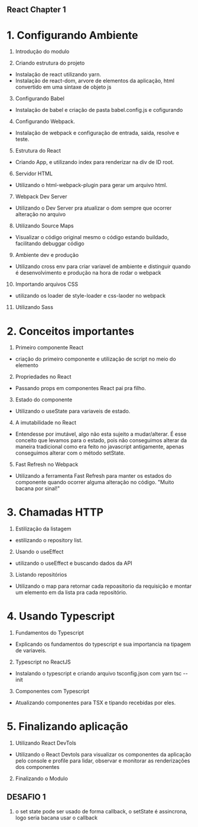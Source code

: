 ## React Chapter 1 

# 1. Configurando Ambiente

1. Introdução do modulo

2. Criando estrutura do projeto
- Instalação de react utilizando yarn.
- Instalação de react-dom, arvore de elementos da aplicação, html convertido em uma sintaxe de objeto js

3. Configurando Babel
- Instalação de babel e criação de pasta babel.config.js e cofigurando

4. Configurando Webpack.
- Instalação de webpack e configuração de entrada, saida, resolve e teste.

5. Estrutura do React
- Criando App, e utilizando index para renderizar na div de ID root.

6. Servidor HTML
- Utilizando o html-webpack-plugin para gerar um arquivo html.

7. Webpack Dev Server
- Utilizando o Dev Server pra atualizar o dom sempre que ocorrer alteração no arquivo

8. Utilizando Source Maps
- Visualizar o código original mesmo o código estando buildado, facilitando debuggar código

9. Ambiente dev e produção
- Utilizando cross env para criar variavel de ambiente e distinguir quando é desenvolvimento e produção na hora de rodar o webpack

10. Importando arquivos CSS
- utilizando os loader de style-loader e css-laoder no webpack

11. Utilizando Sass

# 2. Conceitos importantes

1. Primeiro componente React
- criação do primeiro componente e utilização de script no meio do elemento

2. Propriedades no React
- Passando props em componentes React pai pra filho.

3. Estado do componente
- Utilizando o useState para variaveis de estado.

4. A imutabilidade no React
- Entendesse por imutável, algo não esta sujeito a mudar/alterar. É esse conceito que levamos para o estado, pois não conseguimos alterar da maneira tradicional como era feito no javascript antigamente, apenas conseguimos alterar com o método setState.

5. Fast Refresh no Webpack
- Utilizando a ferramenta Fast Refresh para manter os estados do componente quando ocorrer alguma alteração no código. "Muito bacana por sinal!"


# 3. Chamadas HTTP

1. Estilização da listagem
- estilizando o repository list.

2. Usando o useEffect 
- utilizando o useEffect e buscando dados da API

3. Listando repositórios
- Utilizando o map para retornar cada repoasitorio da requisição e montar um elemento em da lista pra cada repositório.

# 4. Usando Typescript

1. Fundamentos do Typescript
- Explicando os fundamentos do typescript e sua importancia na tipagem de variaveis.

2. Typescript no ReactJS
- Instalando o typescript e criando arquivo tsconfig.json com yarn tsc --init

3. Componentes com Typescript
- Atualizando componentes para TSX e tipando recebidas por eles.

# 5. Finalizando aplicação

1. Utilizando React DevTols
- Utilizando o React Devtols para visualizar os componentes da aplicação pelo console e profile para lidar, observar e monitorar as renderizações dos componentes

2. Finalizando o Modulo


## DESAFIO 1
1. o set state pode ser usado de forma callback, o setState é assincrona, logo seria bacana usar o callback